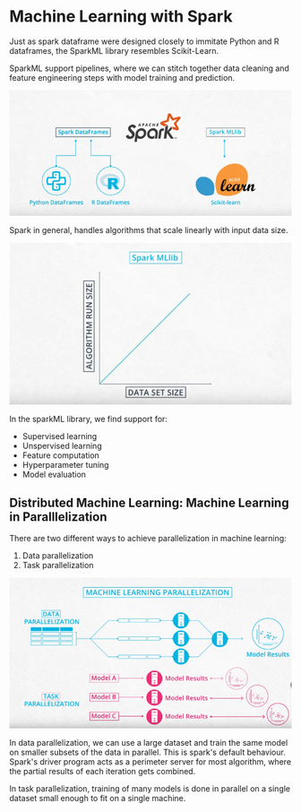 # Machine Learning with Spark

Just as spark dataframe were designed closely to immitate Python and R dataframes, the SparkML library resembles Scikit-Learn.

SparkML support pipelines, where we can stitch together data cleaning and feature engineering steps with model training and prediction.

![](images/sparkml1.png)

Spark in general, handles algorithms that scale linearly with input data size.

![](images/sparkml2.png)

In the sparkML library, we find support for:

- Supervised learning
- Unspervised learning
- Feature computation
- Hyperparameter tuning
- Model evaluation

## Distributed Machine Learning: Machine Learning in Paralllelization

There are two different ways to achieve parallelization in machine learning:

1. Data parallelization
2. Task parallelization

![](images/sparkml3.png)

In data parallelization, we can use a large dataset and train the same model on smaller subsets of the data in parallel. This is spark's default behaviour. Spark's driver program acts as a perimeter server for most algorithm, where the partial results of each iteration gets combined.

In task parallelization, training of many models is done in parallel on a single dataset small enough to fit on a single machine.